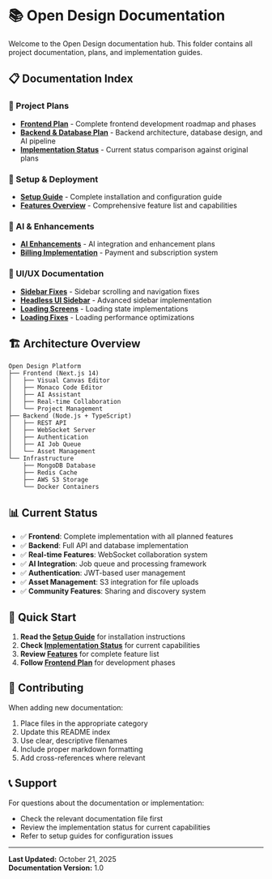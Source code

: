 # 📚 Open Design Documentation

Welcome to the Open Design documentation hub. This folder contains all project documentation, plans, and implementation guides.

## 📋 Documentation Index

### 🎯 Project Plans
- **[Frontend Plan](./Frontendplan.md)** - Complete frontend development roadmap and phases
- **[Backend & Database Plan](./OpenDesign_Backend_Database_AIPipeline_Plan.md)** - Backend architecture, database design, and AI pipeline
- **[Implementation Status](./IMPLEMENTATION_STATUS.md)** - Current status comparison against original plans

### 🚀 Setup & Deployment
- **[Setup Guide](./setup.md)** - Complete installation and configuration guide
- **[Features Overview](./FEATURES.md)** - Comprehensive feature list and capabilities

### 🤖 AI & Enhancements
- **[AI Enhancements](./AI_ENHANCEMENTS.md)** - AI integration and enhancement plans
- **[Billing Implementation](./BILLING_IMPLEMENTATION.md)** - Payment and subscription system

### 🎨 UI/UX Documentation
- **[Sidebar Fixes](./SIDEBAR_SCROLL_FIXES.md)** - Sidebar scrolling and navigation fixes
- **[Headless UI Sidebar](./HEADLESS_UI_SIDEBAR.md)** - Advanced sidebar implementation
- **[Loading Screens](./LOADING_SCREENS.md)** - Loading state implementations
- **[Loading Fixes](./LOADING_FIXES.md)** - Loading performance optimizations

## 🏗️ Architecture Overview

```
Open Design Platform
├── Frontend (Next.js 14)
│   ├── Visual Canvas Editor
│   ├── Monaco Code Editor
│   ├── AI Assistant
│   ├── Real-time Collaboration
│   └── Project Management
├── Backend (Node.js + TypeScript)
│   ├── REST API
│   ├── WebSocket Server
│   ├── Authentication
│   ├── AI Job Queue
│   └── Asset Management
└── Infrastructure
    ├── MongoDB Database
    ├── Redis Cache
    ├── AWS S3 Storage
    └── Docker Containers
```

## 📊 Current Status

- ✅ **Frontend**: Complete implementation with all planned features
- ✅ **Backend**: Full API and database implementation
- ✅ **Real-time Features**: WebSocket collaboration system
- ✅ **AI Integration**: Job queue and processing framework
- ✅ **Authentication**: JWT-based user management
- ✅ **Asset Management**: S3 integration for file uploads
- ✅ **Community Features**: Sharing and discovery system

## 🚀 Quick Start

1. **Read the [Setup Guide](./setup.md)** for installation instructions
2. **Check [Implementation Status](./IMPLEMENTATION_STATUS.md)** for current capabilities
3. **Review [Features](./FEATURES.md)** for complete feature list
4. **Follow [Frontend Plan](./Frontendplan.md)** for development phases

## 🤝 Contributing

When adding new documentation:
1. Place files in the appropriate category
2. Update this README index
3. Use clear, descriptive filenames
4. Include proper markdown formatting
5. Add cross-references where relevant

## 📞 Support

For questions about the documentation or implementation:
- Check the relevant documentation file first
- Review the implementation status for current capabilities
- Refer to setup guides for configuration issues

---

**Last Updated:** October 21, 2025  
**Documentation Version:** 1.0